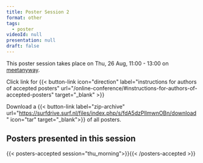 ```yaml
---
title: Poster Session 2
format: other
tags:
  - poster
videoId: null
presentation: null
draft: false
---
```

This poster session takes place on Thu, 26 Aug, 11:00 - 13:00 on [meetanyway](/participate/#poster-sessions).

Click link for
{{< button-link icon="direction" label="instructions for authors of accepted posters" url="/online-conference/#instructions-for-authors-of-accepted-posters" target="_blank" >}}

Download a {{< button-link label="zip-archive" url="https://surfdrive.surf.nl/files/index.php/s/fdA5dzPllmwnOBn/download" icon="tar" target="_blank">}} of all posters.

## Posters presented in this session
{{< posters-accepted session="thu_morning">}}{{< /posters-accepted >}}
